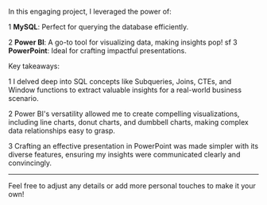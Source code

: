 In this engaging project, I leveraged the power of:

1️ **MySQL**: Perfect for querying the database efficiently.

2️ **Power BI**: A go-to tool for visualizing data, making insights pop!
sf
3️ **PowerPoint**: Ideal for crafting impactful presentations.

Key takeaways:

1️ I delved deep into SQL concepts like Subqueries, Joins, CTEs, and Window functions to extract valuable insights for a real-world business scenario.

2️ Power BI's versatility allowed me to create compelling visualizations, including line charts, donut charts, and dumbbell charts, making complex data relationships easy to grasp.

3️ Crafting an effective presentation in PowerPoint was made simpler with its diverse features, ensuring my insights were communicated clearly and convincingly.





---

Feel free to adjust any details or add more personal touches to make it your own!
